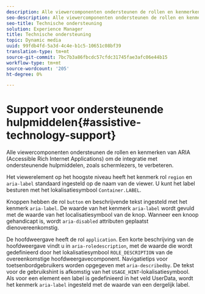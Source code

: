 ```yaml
---
description: Alle viewercomponenten ondersteunen de rollen en kenmerken van ARIA (Accessible Rich Internet Applications) om de integratie met ondersteunende hulpmiddelen, zoals schermlezers, te verbeteren.
seo-description: Alle viewercomponenten ondersteunen de rollen en kenmerken van ARIA (Accessible Rich Internet Applications) om de integratie met ondersteunende hulpmiddelen, zoals schermlezers, te verbeteren.
seo-title: Technische ondersteuning
solution: Experience Manager
title: Technische ondersteuning
topic: Dynamic media
uuid: 99fdb4fd-5a3d-4c4e-b1c5-10651c08bf39
translation-type: tm+mt
source-git-commit: 7bc7b3a86fbcdc57cfdc31745fae3afc06e44b15
workflow-type: tm+mt
source-wordcount: '205'
ht-degree: 0%

---
```



# Support voor ondersteunende hulpmiddelen{#assistive-technology-support}

Alle viewercomponenten ondersteunen de rollen en kenmerken van ARIA (Accessible Rich Internet Applications) om de integratie met ondersteunende hulpmiddelen, zoals schermlezers, te verbeteren.

Het viewerelement op het hoogste niveau heeft het kenmerk rol `region` en `aria-label` standaard ingesteld op de naam van de viewer. U kunt het label besturen met het lokalisatiesymbool `Container.LABEL`.

Knoppen hebben de rol `button` en beschrijvende tekst ingesteld met het kenmerk `aria-label`. De waarde van het kenmerk `aria-label` wordt gevuld met de waarde van het localisatiesymbool van de knop. Wanneer een knoop gehandicapt is, wordt `aria-disabled` attributen geplaatst dienovereenkomstig.

De hoofdweergave heeft de rol `application`. Een korte beschrijving van de hoofdweergave vindt u in `aria-roledescription`, met de waarde die wordt gedefinieerd door het lokalisatiesymbool `ROLE_DESCRIPTION` van de overeenkomstige hoofdweergavecomponent. Navigatietips voor toetsenbordgebruikers worden opgegeven met `aria-describedby`. De tekst voor de gebruikshint is afkomstig van het `USAGE_HINT`-lokalisatiesymbool. Als voor een element een label is gedefinieerd in het veld UserData, wordt het kenmerk `aria-label` ingesteld met de waarde van een dergelijk label.
